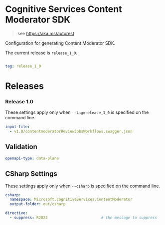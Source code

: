 # Cognitive Services Content Moderator SDK

> see https://aka.ms/autorest

Configuration for generating Content Moderator SDK.

The current release is `release_1_0`.

``` yaml

tag: release_1_0
```
# Releases

### Release 1.0
These settings apply only when `--tag=release_1_0` is specified on the command line.

``` yaml $(tag) == 'release_1_0'
input-file: 
  - v1.0/contentmoderatorReviewJobsWorkflows.swagger.json
```

## Validation

``` yaml
openapi-type: data-plane
```

## CSharp Settings
These settings apply only when `--csharp` is specified on the command line.
``` yaml $(csharp) 
csharp: 
  namespace: Microsoft.CognitiveServices.ContentModerator
  output-folder: out/csharp
```

``` yaml
directive:
  - suppress: R2022                        # the message to suppress
```